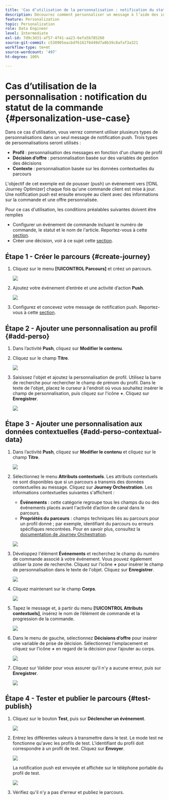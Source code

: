 ```yaml
---
title: 'Cas d’utilisation de la personnalisation : notification du statut de la commande'
description: Découvrez comment personnaliser un message à l’aide des informations de profil, de décision d’offre et de contexte.
feature: Personalization
topic: Personalization
role: Data Engineer
level: Intermediate
exl-id: 7d9c3d31-af57-4f41-aa23-6efa5b785260
source-git-commit: c530905eacbdf6161f6449d7a0b39c8afaf3a321
workflow-type: tm+mt
source-wordcount: '497'
ht-degree: 100%

---
```


# Cas d’utilisation de la personnalisation : notification du statut de la commande {#personalization-use-case}

Dans ce cas d&#39;utilisation, vous verrez comment utiliser plusieurs types de personnalisations dans un seul message de notification push. Trois types de personnalisations seront utilisés :

* **Profil** : personnalisation des messages en fonction d&#39;un champ de profil
* **Décision d’offre** : personnalisation basée sur des variables de gestion des décisions
* **Contexte** : personnalisation basée sur les données contextuelles du parcours

L&#39;objectif de cet exemple est de pousser (push) un événement vers [!DNL Journey Optimizer] chaque fois qu&#39;une commande client est mise à jour. Une notification push est ensuite envoyée au client avec des informations sur la commande et une offre personnalisée.

Pour ce cas d&#39;utilisation, les conditions préalables suivantes doivent être remplies

* Configurer un événement de commande incluant le numéro de commande, le statut et le nom de l&#39;article. Reportez-vous à cette [section](../event/about-events.md).
* Créer une décision, voir à ce sujet cette [section](../offers/offer-activities/create-offer-activities.md).

## Étape 1 - Créer le parcours {#create-journey}

1. Cliquez sur le menu **[!UICONTROL Parcours]** et créez un parcours.

   ![](assets/perso-uc4.png)

1. Ajoutez votre événement d’entrée et une activité d’action **Push**.

   ![](assets/perso-uc5.png)

1. Configurez et concevez votre message de notification push. Reportez-vous à cette [section](../messages/get-started-content.md).

## Étape 2 - Ajouter une personnalisation au profil {#add-perso}

1. Dans l’activité **Push**, cliquez sur **Modifier le contenu**.

1. Cliquez sur le champ **Titre**.

   ![](assets/perso-uc2.png)

1. Saisissez l&#39;objet et ajoutez la personnalisation de profil. Utilisez la barre de recherche pour rechercher le champ de prénom du profil. Dans le texte de l&#39;objet, placez le curseur à l&#39;endroit où vous souhaitez insérer le champ de personnalisation, puis cliquez sur l&#39;icône **+**. Cliquez sur **Enregistrer**.

   ![](assets/perso-uc3.png)

## Étape 3 - Ajouter une personnalisation aux données contextuelles {#add-perso-contextual-data}

1. Dans l’activité **Push**, cliquez sur **Modifier le contenu** et cliquez sur le champ **Titre**.

   ![](assets/perso-uc9.png)

1. Sélectionnez le menu **Attributs contextuels**. Les attributs contextuels ne sont disponibles que si un parcours a transmis des données contextuelles au message. Cliquez sur **Journey Orchestration**. Les informations contextuelles suivantes s&#39;affichent :

   * **Événements** : cette catégorie regroupe tous les champs du ou des événements placés avant l&#39;activité d’action de canal dans le parcours.
   * **Propriétés du parcours** : champs techniques liés au parcours pour un profil donné ; par exemple, identifiant du parcours ou erreurs spécifiques rencontrées. Pour en savoir plus, consultez la [documentation de Journey Orchestration](../building-journeys/expression/journey-properties.md).

   ![](assets/perso-uc10.png)

1. Développez l&#39;élément **Événements** et recherchez le champ du numéro de commande associé à votre événement. Vous pouvez également utiliser la zone de recherche. Cliquez sur l&#39;icône **+** pour insérer le champ de personnalisation dans le texte de l&#39;objet. Cliquez sur **Enregistrer**.

   ![](assets/perso-uc11.png)

1. Cliquez maintenant sur le champ **Corps**.

   ![](assets/perso-uc12.png)

1. Tapez le message et, à partir du menu **[!UICONTROL Attributs contextuels]**, insérez le nom de l’élément de commande et la progression de la commande.

   ![](assets/perso-uc13.png)

1. Dans le menu de gauche, sélectionnez **Décisions d’offre** pour insérer une variable de prise de décision. Sélectionnez l&#39;emplacement et cliquez sur l&#39;icône **+** en regard de la décision pour l’ajouter au corps.

   ![](assets/perso-uc14.png)

1. Cliquez sur Valider pour vous assurer qu’il n&#39;y a aucune erreur, puis sur **Enregistrer**.

   ![](assets/perso-uc15.png)

## Étape 4 - Tester et publier le parcours {#test-publish}

1. Cliquez sur le bouton **Test**, puis sur **Déclencher un événement**.

   ![](assets/perso-uc17.png)

1. Entrez les différentes valeurs à transmettre dans le test. Le mode test ne fonctionne qu&#39;avec les profils de test. L&#39;identifiant du profil doit correspondre à un profil de test. Cliquez sur **Envoyer**.

   ![](assets/perso-uc18.png)

   La notification push est envoyée et affichée sur le téléphone portable du profil de test.

   ![](assets/perso-uc19.png)

1. Vérifiez qu&#39;il n&#39;y a pas d&#39;erreur et publiez le parcours.
